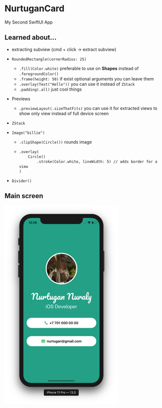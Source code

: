 # NurtuganCard
My Second SwiftUI App

## Learned about...
+ extracting subview (cmd + click -> extract subview)
+ `RoundedRectangle(cornerRadius: 25)`
  - `.fill(Color.white)` preferable to use on __Shapes__ instead of `.foregroundColor()`
  - `.frame(height: 50)` if exist optional arguments you can leave them
  - `.overlay(Text("Hello"))` you can use it instead of `ZStack`
  - `.padding(.all)` just cool things
  
+ Previews
  - `.previewLayout(.sizeThatFits)` you can use it for extracted views to show only view instead of full device screen
  
+ `ZStack`
+ `Image("billie")`
  - `.clipShape(Circle())` rounds image
  - ```
    .overlay(
        Circle()
            .stroke(Color.white, lineWidth: 5) // adds border for a view
    )
    ```
+ `Divider()`

## Main screen
<img src="https://github.com/nurtugan/NurtuganCard/blob/master/Screen%20Shot%202020-03-24%20at%2012.25.15%20AM.png" alt="" width="371" height="648">
